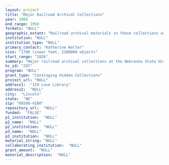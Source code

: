 ```yaml
--- 
layout: project 
title: "Major Railroad Archival Collections"
year: 2008
end_range: 1950
formats: "NULL"
geographic_extant: "Railroad archival materials in these collections are for rail lines mostly west of Chicago, though the Kennedy Collection is national in scope."
institution: "NULL"
institution_type: "NULL"
primary_contact: "Katherine Walter"
size: "1700 linear feet, 2100000 objects"
start_range: "1826"
summary: "Major railroad archival collections at the Nebraska State Historical Society and the University of Nebraska-Lincoln include corporate records of the Union Pacific Railroad and its subsidiary lines (1862-1980s); field books, maps, drawings, and other materials of the Chicago Burlington & Quincy(CB&Q)Railroad--Lines West collection(1869-1950s)relating to land development in Nebraska; the Charles Kennedy Collection of U.S. railroad annual reports to stockholders and to state railroad commissions (1826-1930); and the Val Kuska Collection relating to agricultural development of the area served by the Burlington route (late 19th century through the mid-twentieth century). Among these important historical materials are several thousand photographs, advertising posters, scrapbooks,and time tables."
hc_id: "297"
program: "NULL"
grant_type: "Cataloging Hidden Collections"
project_url: "NULL"
address1:  "319 Love Library"
address2:  "NULL"
city:  "Lincoln"
state:  "NE"
zip: "68588-4100"
repository_url:  "NULL"
funded:  "FALSE"
p1_institution:  "NULL"
p2_name:  "NULL"
p2_institution:  "NULL"
p3_name:  "NULL"
p3_institution:  "NULL"
material_string: "NULL"
collaborating_institution:  "NULL"
grant_amount:  "NULL"
material_description:  "NULL"
---
```

